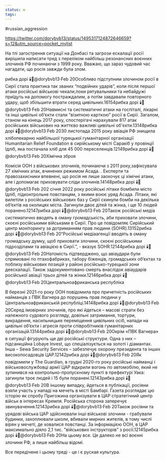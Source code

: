 ```yaml
---
status: ⚙️
tags:
---
```

#russian_aggression 

https://twitter.com/dorybvb13/status/1495317124872646659?s=12&utm_source=pocket_mylist

На тлі загострення ситуації на Донбасі та загрози ескалації росії вирішила написати тред з переліком найбільш резонансних воєнних злочинів РФ починаючи з 1999 року. Вважаю, що зараз чудовий час нагадати, що росія завжди була злом.

рибка дорі 🕯️🌹@dorybvb13·Feb 20Особливо підступним злочином росії в Сирії стала практика так званих “подвійних ударів”, коли після першої атаки російські військові чекали,поки рятувальники та небайдужі приїдуть на допомогу постраждалим, а потім завдавали повторного удару, щоб збільшити втрати серед цивільних.16154рибка дорі 🕯️🌹@dorybvb13·Feb 20Навмисні та систематичні атаки на госпіталі, лікарні та інші цивільні об’єкти стали “візитною карткою” росії в Сирії. Загалом, станом на кінець 2017 року, спостерігачі нарахували 817 атак російських військових на життєво важливі цивільні об'єкти.13148рибка дорі 🕯️🌹@dorybvb13·Feb 2030 листопада 2015 року авіація РФ знищила хлібопекарню найбільшої турецької гуманітарної організації Humanitarian Relief Foundation в сирійському місті Саракіб у провінції Ідліб, яка постачала хліб для 45 000 переселенців.12149рибка дорі 🕯️🌹@dorybvb13·Feb 20Хімічна зброя 

Комісія ООН з військових злочинів, починаючи з 2011 року,зафіксувала 27 хімічних атак, вчинених режимом Асада. . Експерти та правозахисники впевнені, що росія не лише заохочує ці хімічні атаки, але і допомагає приховувати сліди злочинів.14148рибка дорі 🕯️🌹@dorybvb13·Feb 202 січня 2022 року російські літаки бомбили місто Ідліб, підконтрольне повстанцям, з якими воює уряд Асада. Літаки, які вилетіли з російських військових баз у Сирії скинули бомби на декілька об’єктів на околицях міста. Загинули двоє дітей та жінка, і ще 10 людей поранено.12147рибка дорі 🕯️🌹@dorybvb13·Feb 20Також російські медіа систематично вводять в оману громадськість, аби приховати злочини, скоєні російськими військами в Сирії. Про це повідомляє Сирійський центр моніторингу за дотриманням прав людини (SOHR).13152рибка дорі 🕯️🌹@dorybvb13·Feb 20“Російські медіаагенції вводять в оману громадську думку, щоб приховати злочини, скоєні російськими підрозділами та авіацією в Сирії.”, - вказує SOHR.12144рибка дорі 🕯️🌹@dorybvb13·Feb 20Натомість підтверджено, що авіаудари були спрямовані по птахофабриках, табору біженців, громадських об’єктах та поблизу військових позицій у районі російсько-турецької зони деескалації. Також задокументовано смерть внаслідок авіаударів російської авіації трьох дітей та жінки.12146рибка дорі 🕯️🌹@dorybvb13·Feb 20Центральноафриканська республіка

В березні 2021-го року ООН повідомила про причетність російських найманців з ПВК Вагнера до порушень прав людини у Центральноафриканській республіці.14148рибка дорі 🕯️🌹@dorybvb13·Feb 20Серед імовірних злочинів, про які йдеться – масові страти без належного судового розгляду, довільні затримання, тортури, викрадення, насильницьке переміщення цивільних осіб, напади на цивільні об’єкти і агресія проти співробітників гуманітарних організацій.13144рибка дорі 🕯️🌹@dorybvb13·Feb 20Окрім «ПВК Вагнера» в ситуації фігурують ще дві російські структури. Одна з них – підсанкційна Lobaye Invest, що спеціалізується на золоті і діамантах. Інша – Sewa Security Services – забезпечує охорону президента та інших високопосадовців ЦАР.12142рибка дорі 🕯️🌹@dorybvb13·Feb 20Як повідомили у The Guardian, в грудні 2020-го року російські найманці і військовослужбовці армії ЦАР відкрили вогонь по автомобілю, який не зупинився на контрольно-пропускному пункті в префектурі Уака: загинули троє людей і 15 були поранені.12143рибка дорі 🕯️🌹@dorybvb13·Feb 20В іншому випадку, йдеться в публікації, росіяни взяли участь у нападі на мечеть в місті Бамбарі. Газета розглядає цю історію як спробу Пригожина організувати в ЦАР стратегічний центр військ в інтересах Кремля. Російська сторона заперечує звинувачення.12143рибка дорі 🕯️🌹@dorybvb13·Feb 20Також росіяни та урядові війська ЦАР здійснювали інші військові злочини - грабували будинки, захоплювали школи, вбивали мирних жителів, в тому числі вірян у мечеті, де ховалися повстанці. За інформацією ООН, в ЦАР максимально діяло 2,1 тис. "військових інструкторів" з росії.12145рибка дорі 🕯️🌹@dorybvb13·Feb 20На цьому все. Це далеко не всі воєнні злочини РФ, а лише найбільш відомі.

Все передічене і цьому треді - це і є руская культура.